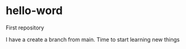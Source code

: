 # hello-word
First repository


I have a create a branch from main.
Time to start learning new things
